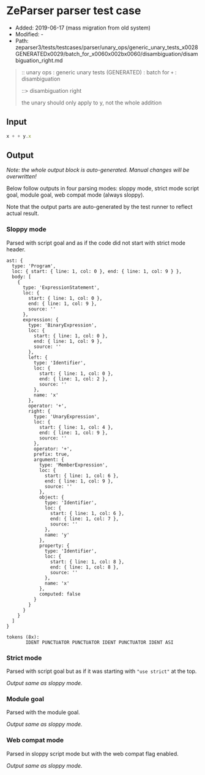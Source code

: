 # ZeParser parser test case

- Added: 2019-06-17 (mass migration from old system)
- Modified: -
- Path: zeparser3/tests/testcases/parser/unary_ops/generic_unary_tests_x0028GENERATEDx0029/batch_for_x0060x002bx0060/disambiguation/disambiguation_right.md

> :: unary ops : generic unary tests (GENERATED) : batch for `+` : disambiguation
>
> ::> disambiguation right
>
> the unary should only apply to y, not the whole addition

## Input

`````js
x + + y.x
`````

## Output

_Note: the whole output block is auto-generated. Manual changes will be overwritten!_

Below follow outputs in four parsing modes: sloppy mode, strict mode script goal, module goal, web compat mode (always sloppy).

Note that the output parts are auto-generated by the test runner to reflect actual result.

### Sloppy mode

Parsed with script goal and as if the code did not start with strict mode header.

`````
ast: {
  type: 'Program',
  loc: { start: { line: 1, col: 0 }, end: { line: 1, col: 9 } },
  body: [
    {
      type: 'ExpressionStatement',
      loc: {
        start: { line: 1, col: 0 },
        end: { line: 1, col: 9 },
        source: ''
      },
      expression: {
        type: 'BinaryExpression',
        loc: {
          start: { line: 1, col: 0 },
          end: { line: 1, col: 9 },
          source: ''
        },
        left: {
          type: 'Identifier',
          loc: {
            start: { line: 1, col: 0 },
            end: { line: 1, col: 2 },
            source: ''
          },
          name: 'x'
        },
        operator: '+',
        right: {
          type: 'UnaryExpression',
          loc: {
            start: { line: 1, col: 4 },
            end: { line: 1, col: 9 },
            source: ''
          },
          operator: '+',
          prefix: true,
          argument: {
            type: 'MemberExpression',
            loc: {
              start: { line: 1, col: 6 },
              end: { line: 1, col: 9 },
              source: ''
            },
            object: {
              type: 'Identifier',
              loc: {
                start: { line: 1, col: 6 },
                end: { line: 1, col: 7 },
                source: ''
              },
              name: 'y'
            },
            property: {
              type: 'Identifier',
              loc: {
                start: { line: 1, col: 8 },
                end: { line: 1, col: 8 },
                source: ''
              },
              name: 'x'
            },
            computed: false
          }
        }
      }
    }
  ]
}

tokens (8x):
       IDENT PUNCTUATOR PUNCTUATOR IDENT PUNCTUATOR IDENT ASI
`````

### Strict mode

Parsed with script goal but as if it was starting with `"use strict"` at the top.

_Output same as sloppy mode._

### Module goal

Parsed with the module goal.

_Output same as sloppy mode._

### Web compat mode

Parsed in sloppy script mode but with the web compat flag enabled.

_Output same as sloppy mode._
